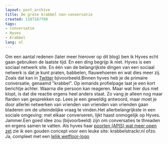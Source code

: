 ```yaml
---
layout: post_archive
title: De grote krabbel non-conversatie
created: 1187167760
tags:
- conversatie
- Hyves
- Krabbel
lang: nl
---
```

Om een aantal redenen (later meer hierover op dit blog) ben ik Hyves echt gaan gebruiken de laatste tijd. En een ding begrijp ik niet. Hyves is een sociaal netwerk site. En één van de belangrijkste dingen van een sociaal netwerk is dat je kunt praten, babbelen, flauwehoeren en wat dies meer zij. Zoals dat kan in [Twitter](http://twitter.com/berkes) bjivoorbeeld.Binnen hyves heb je de primaire conversatie, genaamd "krabbel". Op iemands profielpage laat je een kort berichtje achter. Waarna die persoon kan reageren. Maar wat hier dus niet klopt, is dat die reactie ergens heel anders staat. Zo vang je alleen nog maar flarden van gesprekken op. Lees je een geweldig antwoord, maar moet je door allerlei netwerken van vrienden van vrienden van vrienden gaan bladeren om de uiteindelijke vraag te vinden.Het allerbelangrijkste in een sociale omgeving: met elkaar converseren, lijkt haast onmogelijk op Hyves. Jammer.Een goed idee zou (bijvoorbeeld) zijn om conversaties te threaden en ergens samen te vatten. Als hyves haar [poorten (APIS) wat meer open zet](http://www.ditisberry.nl/archief/wat-er-mis-is-met-hyves/) zie ik een gouden concept voor een leuke site: krabbelstrackr.nl ofzo. Ja, compleet met een [lelijk wetfloor-logo](http://zoomz.nl/)
